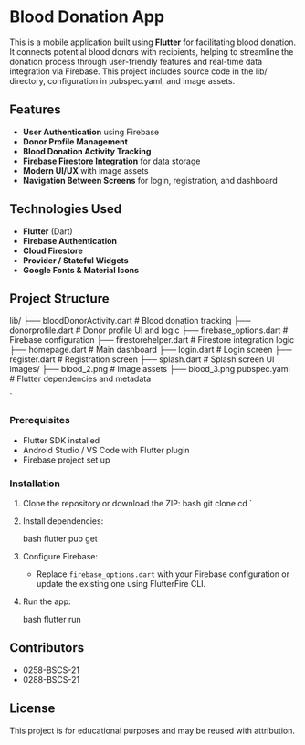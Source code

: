 # Blood Donation App

This is a mobile application built using **Flutter** for facilitating blood donation. It connects potential blood donors with recipients, helping to streamline the donation process through user-friendly features and real-time data integration via Firebase. This project includes source code in the lib/ directory, configuration in pubspec.yaml, and image assets.

## Features

- **User Authentication** using Firebase
- **Donor Profile Management**
- **Blood Donation Activity Tracking**
- **Firebase Firestore Integration** for data storage
- **Modern UI/UX** with image assets
- **Navigation Between Screens** for login, registration, and dashboard

## Technologies Used

- **Flutter** (Dart)
- **Firebase Authentication**
- **Cloud Firestore**
- **Provider / Stateful Widgets**
- **Google Fonts & Material Icons**

## Project Structure



lib/
├── bloodDonorActivity.dart       # Blood donation tracking
├── donorprofile.dart             # Donor profile UI and logic
├── firebase\_options.dart         # Firebase configuration
├── firestorehelper.dart          # Firestore integration logic
├── homepage.dart                 # Main dashboard
├── login.dart                    # Login screen
├── register.dart                 # Registration screen
├── splash.dart                   # Splash screen UI
images/
├── blood\_2.png                   # Image assets
├── blood\_3.png
pubspec.yaml                      # Flutter dependencies and metadata

`
### Prerequisites

- Flutter SDK installed
- Android Studio / VS Code with Flutter plugin
- Firebase project set up

### Installation

1. Clone the repository or download the ZIP:
   bash
   git clone <your-repo-url>
   cd <project-folder>
`
2. Install dependencies:

   bash
   flutter pub get
   
3. Configure Firebase:

   * Replace `firebase_options.dart` with your Firebase configuration or update the existing one using FlutterFire CLI.

4. Run the app:

   bash
   flutter run
   

## Contributors

* 0258-BSCS-21
* 0288-BSCS-21

## License

This project is for educational purposes and may be reused with attribution.
